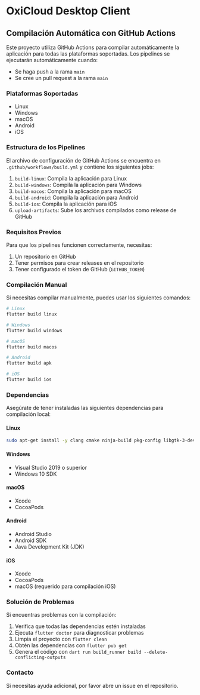 # OxiCloud Desktop Client

## Compilación Automática con GitHub Actions

Este proyecto utiliza GitHub Actions para compilar automáticamente la aplicación para todas las plataformas soportadas. Los pipelines se ejecutarán automáticamente cuando:

- Se haga push a la rama `main`
- Se cree un pull request a la rama `main`

### Plataformas Soportadas

- Linux
- Windows
- macOS
- Android
- iOS

### Estructura de los Pipelines

El archivo de configuración de GitHub Actions se encuentra en `.github/workflows/build.yml` y contiene los siguientes jobs:

1. `build-linux`: Compila la aplicación para Linux
2. `build-windows`: Compila la aplicación para Windows
3. `build-macos`: Compila la aplicación para macOS
4. `build-android`: Compila la aplicación para Android
5. `build-ios`: Compila la aplicación para iOS
6. `upload-artifacts`: Sube los archivos compilados como release de GitHub

### Requisitos Previos

Para que los pipelines funcionen correctamente, necesitas:

1. Un repositorio en GitHub
2. Tener permisos para crear releases en el repositorio
3. Tener configurado el token de GitHub (`GITHUB_TOKEN`)

### Compilación Manual

Si necesitas compilar manualmente, puedes usar los siguientes comandos:

```bash
# Linux
flutter build linux

# Windows
flutter build windows

# macOS
flutter build macos

# Android
flutter build apk

# iOS
flutter build ios
```

### Dependencias

Asegúrate de tener instaladas las siguientes dependencias para compilación local:

#### Linux
```bash
sudo apt-get install -y clang cmake ninja-build pkg-config libgtk-3-dev liblzma-dev libstdc++-12-dev
```

#### Windows
- Visual Studio 2019 o superior
- Windows 10 SDK

#### macOS
- Xcode
- CocoaPods

#### Android
- Android Studio
- Android SDK
- Java Development Kit (JDK)

#### iOS
- Xcode
- CocoaPods
- macOS (requerido para compilación iOS)

### Solución de Problemas

Si encuentras problemas con la compilación:

1. Verifica que todas las dependencias estén instaladas
2. Ejecuta `flutter doctor` para diagnosticar problemas
3. Limpia el proyecto con `flutter clean`
4. Obtén las dependencias con `flutter pub get`
5. Genera el código con `dart run build_runner build --delete-conflicting-outputs`

### Contacto

Si necesitas ayuda adicional, por favor abre un issue en el repositorio. 